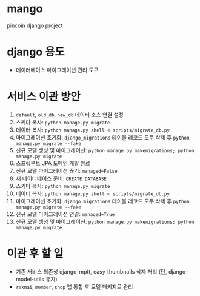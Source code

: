 # mango

pincoin django project

# django 용도

- 데이터베이스 마이그레이션 관리 도구

# 서비스 이관 방안

1. `default`, `old_db`, `new_db` 데이터 소스 연결 설정
2. 스키마 복사: `python manage.py migrate`
3. 데이터 복사: `python manage.py shell < scripts/migrate_db.py`
4. 마이그레이션 초기화: `django_migrations` 테이블 레코드 모두 삭제 후 `python manage.py migrate --fake`
5. 신규 모델 생성 및 마이그레이션: `python manage.py makemigrations; python manage.py migrate`
6. 스프링부트 JPA 도메인 개발 완료
7. 신규 모델 마이그레이션 끊기: `managed=False`
8. 새 데이터베이스 준비: `CREATE DATABASE`
9. 스키마 복사: `python manage.py migrate`
10. 데이터 복사: `python manage.py shell < scripts/migrate_db.py`
11. 마이그레이션 초기화: `django_migrations` 테이블 레코드 모두 삭제 후 `python manage.py migrate --fake`
12. 신규 모델 마이그레이션 연결: `managed=True`
14. 신규 모델 생성 및 마이그레이션: `python manage.py makemigrations; python manage.py migrate`

# 이관 후 할 일

- 기존 서비스 의존성 django-mptt, easy_thumbnails 삭제 처리 (단, django-model-utils 유지)
- `rakmai`, `member`, `shop` 앱 통합 후 모델 패키지로 관리